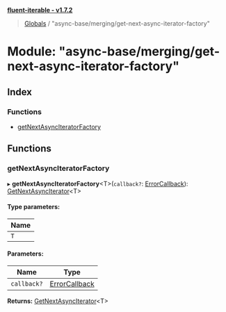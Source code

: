 **[fluent-iterable - v1.7.2](../README.md)**

> [Globals](../README.md) / "async-base/merging/get-next-async-iterator-factory"

# Module: "async-base/merging/get-next-async-iterator-factory"

## Index

### Functions

* [getNextAsyncIteratorFactory](_async_base_merging_get_next_async_iterator_factory_.md#getnextasynciteratorfactory)

## Functions

### getNextAsyncIteratorFactory

▸ **getNextAsyncIteratorFactory**\<T>(`callback?`: [ErrorCallback](../interfaces/_types_base_.errorcallback.md)): [GetNextAsyncIterator](../interfaces/_async_base_merging_merge_types_.getnextasynciterator.md)\<T>

#### Type parameters:

Name |
------ |
`T` |

#### Parameters:

Name | Type |
------ | ------ |
`callback?` | [ErrorCallback](../interfaces/_types_base_.errorcallback.md) |

**Returns:** [GetNextAsyncIterator](../interfaces/_async_base_merging_merge_types_.getnextasynciterator.md)\<T>

